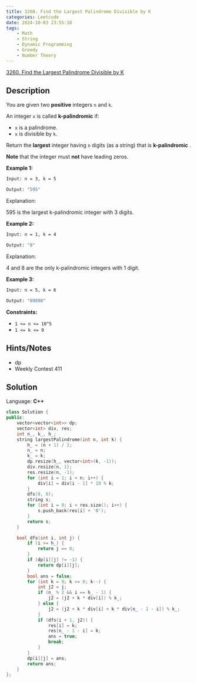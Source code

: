 ```yaml
---
title: 3260. Find the Largest Palindrome Divisible by K
categories: Leetcode
date: 2024-10-03 23:55:18
tags:
    - Math
    - String
    - Dynamic Programming
    - Greedy
    - Number Theory
---
```


[3260. Find the Largest Palindrome Divisible by K](https://leetcode.com/problems/find-the-largest-palindrome-divisible-by-k/description/)

## Description

You are given two **positive**  integers `n` and `k`.

An integer `x` is called **k-palindromic**  if:

- `x` is a palindrome.
- `x` is divisible by `k`.

Return the **largest** integer having `n` digits (as a string) that is **k-palindromic** .

**Note**  that the integer must **not**  have leading zeros.

**Example 1:**

```bash
Input: n = 3, k = 5

Output: "595"
```

Explanation:

595 is the largest k-palindromic integer with 3 digits.

**Example 2:**

```bash
Input: n = 1, k = 4

Output: "8"
```

Explanation:

4 and 8 are the only k-palindromic integers with 1 digit.

**Example 3:**

```bash
Input: n = 5, k = 6

Output: "89898"
```

**Constraints:**

- `1 <= n <= 10^5`
- `1 <= k <= 9`

## Hints/Notes

- dp
- Weekly Contest 411

## Solution

Language: **C++**

```C++
class Solution {
public:
    vector<vector<int>> dp;
    vector<int> div, res;
    int n_, k_, h_;
    string largestPalindrome(int n, int k) {
        h_ = (n + 1) / 2;
        n_ = n;
        k_ = k;
        dp.resize(h_, vector<int>(k, -1));
        div.resize(n, 1);
        res.resize(n, -1);
        for (int i = 1; i < n; i++) {
            div[i] = div[i - 1] * 10 % k;
        }
        dfs(0, 0);
        string s;
        for (int i = 0; i < res.size(); i++) {
            s.push_back(res[i] + '0');
        }
        return s;
    }

    bool dfs(int i, int j) {
        if (i >= h_) {
            return j == 0;
        }
        if (dp[i][j] != -1) {
            return dp[i][j];
        }
        bool ans = false;
        for (int k = 9; k >= 0; k--) {
            int j2 = j;
            if (n_ % 2 && i == h_ - 1) {
                j2 = (j2 + k * div[i]) % k_;
            } else {
                j2 = (j2 + k * div[i] + k * div[n_ - 1 - i]) % k_;
            }
            if (dfs(i + 1, j2)) {
                res[i] = k;
                res[n_ - 1 - i] = k;
                ans = true;
                break;
            }
        }
        dp[i][j] = ans;
        return ans;
    }
};
```
